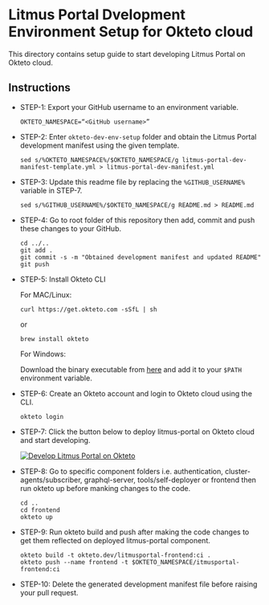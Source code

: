# Litmus Portal Dvelopment Environment Setup for Okteto cloud

This directory contains setup guide to start developing Litmus Portal on Okteto cloud. 

## Instructions

- STEP-1: Export your GitHub username to an environment variable.

  ```
  OKTETO_NAMESPACE=“<GitHub username>” 
  ```

- STEP-2: Enter `okteto-dev-env-setup` folder and obtain the Litmus Portal development manifest using the given template.

  ```
  sed s/%OKTETO_NAMESPACE%/$OKTETO_NAMESPACE/g litmus-portal-dev-manifest-template.yml > litmus-portal-dev-manifest.yml
  ```

- STEP-3: Update this readme file by replacing the `%GITHUB_USERNAME%` variable in STEP-7.

  ```
  sed s/%GITHUB_USERNAME%/$OKTETO_NAMESPACE/g README.md > README.md
  ```

- STEP-4: Go to root folder of this repository then add, commit and push these changes to your GitHub.

  ```
  cd ../..
  git add .
  git commit -s -m "Obtained development manifest and updated README"
  git push
  ```

- STEP-5: Install Okteto CLI
  
  For MAC/Linux:

  ```
  curl https://get.okteto.com -sSfL | sh
  ```

  or

  ```
  brew install okteto
  ```

  For Windows:

  Download the binary executable from [here](https://downloads.okteto.com/cli/okteto.exe) and add it to your `$PATH` environment variable.

- STEP-6: Create an Okteto account and login to Okteto cloud using the CLI.

  ```
  okteto login
  ```

- STEP-7: Click the button below to deploy litmus-portal on Okteto cloud and start developing.
  
  [![Develop Litmus Portal on Okteto](https://okteto.com/develop-okteto.svg)](https://cloud.okteto.com/deploy?repository=https://github.com/%GITHUB_USERNAME%/litmus)

- STEP-8: Go to specific component folders i.e. authentication, cluster-agents/subscriber, graphql-server, tools/self-deployer or frontend then run okteto up before manking changes to the code.

  ```
  cd ..
  cd frontend
  okteto up
  ```

- STEP-9: Run okteto build and push after making the code changes to get them reflected on deployed litmus-portal component.

  ```
  okteto build -t okteto.dev/litmusportal-frontend:ci .
  okteto push --name frontend -t $OKTETO_NAMESPACE/itmusportal-frontend:ci
  ```

- STEP-10: Delete the generated development manifest file before raising your pull request.
